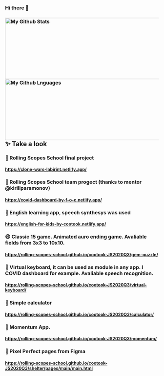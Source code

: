 ### Hi there 👋

### <img width="600px" height="200px" align="left" alt="My Github Stats" src="https://github-readme-stats.vercel.app/api?username=cootook&show_icons=true?count_private=true&theme=dark">

### <img width="600px" height="200px" align="left" alt="My Github Lnguages" src="https://github-readme-stats.vercel.app/api/top-langs/?username=cootook&layout=compact&langs_count=8&theme=dark">

## ✨ Take a look
### 👯 Rolling Scopes School final project
#### https://clone-wars-labirint.netlify.app/
### 👯 Rolling Scopes School team progect (thanks to mentor @kirillparamonov)
#### https://covid-dashboard-by-f-o-c.netlify.app/
### 🌱 English learning app, speech synthesys was used 
#### https://english-for-kids-by-cootook.netlify.app/
### 😄 Classic 15 game. Animated auro ending game. Avaliable fields from 3x3 to 10x10.
#### https://rolling-scopes-school.github.io/cootook-JS2020Q3/gem-puzzle/
### 💬 Virtual keyboard, it can be used as module in any app. I COVID dashboard for example. Avaliable speech recognition.
#### https://rolling-scopes-school.github.io/cootook-JS2020Q3/virtual-keyboard/
### 🔭 Simple calculator
#### https://rolling-scopes-school.github.io/cootook-JS2020Q3/calculator/
### 🌱 Momentum App. 
#### https://rolling-scopes-school.github.io/cootook-JS2020Q3/momentum/
### 🌱 Pixel Perfect pages from Figma
#### https://rolling-scopes-school.github.io/cootook-JS2020Q3/shelter/pages/main/main.html



<!--
**cootook/cootook** is a ✨ _special_ ✨ repository because its `README.md` (this file) appears on your GitHub profile.

Here are some ideas to get you started:

- 🔭 I’m currently working on ...
- 🌱 I’m currently learning ...
- 👯 I’m looking to collaborate on ...
- 🤔 I’m looking for help with ...
- 💬 Ask me about ...
- 📫 How to reach me: ...
- 😄 Pronouns: ...
- ⚡ Fun fact: ...
-->
